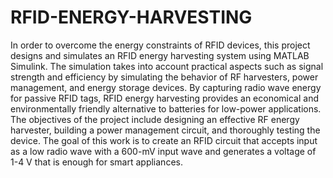 # RFID-ENERGY-HARVESTING
In order to overcome the energy constraints of
RFID devices, this project designs and simulates an RFID
energy harvesting system using MATLAB Simulink. The
simulation takes into account practical aspects such as signal
strength and efficiency by simulating the behavior of RF
harvesters, power management, and energy storage devices. By
capturing radio wave energy for passive RFID tags, RFID
energy harvesting provides an economical and environmentally
friendly alternative to batteries for low-power applications. The
objectives of the project include designing an effective RF
energy harvester, building a power management circuit, and
thoroughly testing the device. The goal of this work is to create
an RFID circuit that accepts input as a low radio wave with a
600-mV input wave and generates a voltage of 1-4 V that is
enough for smart appliances.
